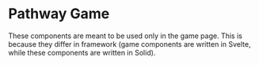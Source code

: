# Pathway Game

These components are meant to be used only in the game page. This is because they differ in framework (game components are written in Svelte, while these components are written in Solid).
